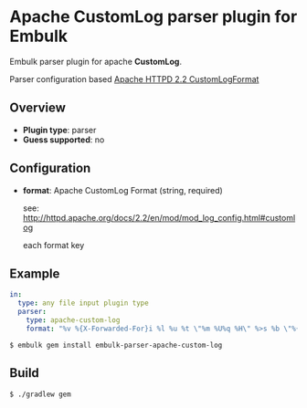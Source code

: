 # Apache **CustomLog**  parser plugin for Embulk

Embulk parser plugin for apache **CustomLog**.

Parser configuration based  [Apache HTTPD 2.2 CustomLogFormat](http://httpd.apache.org/docs/2.2/en/mod/mod_log_config.html#formats)

## Overview

* **Plugin type**: parser
* **Guess supported**: no

## Configuration

- **format**: Apache CustomLog Format (string, required)

    see: http://httpd.apache.org/docs/2.2/en/mod/mod_log_config.html#customlog

    each format key

## Example

```yaml
in:
  type: any file input plugin type
  parser:
    type: apache-custom-log
    format: "%v %{X-Forwarded-For}i %l %u %t \"%m %U%q %H\" %>s %b \"%{Referer}i\" \"%{User-Agent}i\" %I %O %D"
```

```
$ embulk gem install embulk-parser-apache-custom-log
```

## Build

```
$ ./gradlew gem
```
